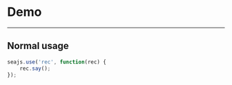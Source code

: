 # Demo

---

## Normal usage

````javascript
seajs.use('rec', function(rec) {
    rec.say();
});
````
